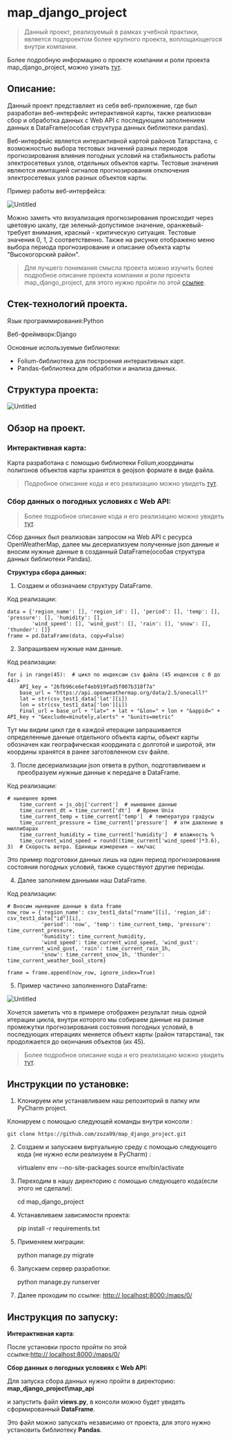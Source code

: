 
# map_django_project

> Данный проект, реализуемый в рамках учебной практики, является подпроектом более крупного проекта, воплощающегося внутри компании.

Более подробную информацию о проекте компании и роли проекта map_django_project, можно узнать [тут](https://dorian-cattle-e04.notion.site/0dfe2c6436b949aeb90141c9fa300f35 " ").


## Описание:

Данный проект представляет из себя веб-приложение, где был разработан веб-интерфейс интерактивной карты, также реализован сбор и обработка данных с Web API с последующем заполнением данных в DataFrame(особая структура данных библиотеки pandas).

Веб-интерфейс является интерактивной картой районов Татарстана, с возможностью выбора тестовых значений разных периодов прогнозирования влияния погодных условий на стабильность работы электросетевых узлов, отдельных объектов карты.  Тестовые значения являются имитацией сигналов прогнозирования отключения электросетевых узлов разных объектов карты. 

Пример работы веб-интерфейса:

![Untitled](https://github.com/zoza99/map_django_project/blob/master/images_for_README/map.png)

Можно заметь что визуализация прогнозирования происходит через цветовую шкалу, где зеленый-допустимое значение, оранжевый-требует внимания, красный - критическую ситуация. Тестовые значения 0, 1, 2 соответственно. Также на рисунке отображено меню выбора периода прогнозирование и описание объекта карты "Высокогорский район".


> Для лучшего понимания смысла проекта можно изучить более подробное описание проекта компании и роли проекта map_django_project, для этого нужно пройти по этой [ссылке](https://dorian-cattle-e04.notion.site/0dfe2c6436b949aeb90141c9fa300f35 " ").
> 

## Стек-технологий проекта.

Язык программирования:Python 

Веб-фреймворк:Django

Основные используемые библиотеки:

- Folium-библиотека для построения интерактивных карт.
- Pandas-библиотека для обработки и анализа данных.

## Структура проекта:

![Untitled](https://github.com/zoza99/map_django_project/blob/master/images_for_README/scheme.png)

## Обзор на проект.

### **Интерактивная карта**:

Карта разработана с помощью библиотеки Folium,координаты полигонов объектов карты хранятся в geojson формате в виде файла.

> Подробное описание кода и его реализацию можно увидеть [тут](https://github.com/zoza99/map_django_project/blob/master/map/views.py " ").
> 

### **Сбор данных о погодных условиях с Web API:**

> Более подробное описание кода и его реализацию можно увидеть [тут](https://github.com/zoza99/map_django_project/blob/master/map_api/views.py " ").
> 

Сбор данных был реализован запросом на Web API с ресурса OpenWeatherMap, далее мы десериализуем полученные json данные и вносим нужные данные в созданный DataFrame(особая структура данных библиотеки Pandas).

**Структура сбора данных:**

1. Создаем и обозначаем структуру DataFrame.

Код реализации:


    data = {'region_name': [], 'region_id': [], 'period': [], 'temp': [], 'pressure': [], 'humidity': [],
            'wind_speed': [], 'wind_gust': [], 'rain': [], 'snow': [], 'thunder': []}
    frame = pd.DataFrame(data, copy=False)


2. Запрашиваем нужные нам данные.

Код реализации:


    for i in range(45):  # цикл по индексам csv файла (45 индексов с 0 до 44)>
        API_key = "26fb96ce6ef4eb919fad5f007b318f7a"
        base_url = "https://api.openweathermap.org/data/2.5/onecall?"
        lat = str(csv_test1_data['lat'][i])
        lon = str(csv_test1_data['lon'][i])
        Final_url = base_url + "lat=" + lat + "&lon=" + lon + "&appid=" + API_key + "&exclude=minutely,alerts" + "&units=metric"

 Тут мы видим цикл где в каждой итерации запрашивается определенные данные отдельного объекта карты, объект карты обозначен как географическая координата с долготой и широтой, эти координы хранятся в ранее заготовленном csv файле.


3. После десериализации json ответа в python, подготавливаем и преобразуем нужные данные к передаче в DataFrame.

Код реализации:


    # нынешнее время
        time_current = js_obj['current']  # нынешнее данные
        time_current_dt = time_current['dt']  # Время Unix
        time_current_temp = time_current['temp']  # температура градусы
        time_current_pressure = time_current['pressure']  # атм давление в миллибарах
        time_current_humidity = time_current['humidity']  # влажность %
        time_current_wind_speed = round((time_current['wind_speed']*3.6), 3)  # Скорость ветра. Единицы измерения – км/час

 Это пример подготовки данных лишь на один период прогнозирования состояния погодных условий, также существуют другие периоды.

4. Далее заполняем данными наш DataFrame.

Код реализации:


    # Вносим нынешние данные в data frame
    now_row = {'region_name': csv_test1_data["rname"][i], 'region_id': csv_test1_data["id"][i],
               'period': 'now', 'temp': time_current_temp, 'pressure': time_current_pressure,
               'humidity': time_current_humidity,
               'wind_speed': time_current_wind_speed, 'wind_gust': time_current_wind_gust, 'rain': time_current_rain_1h,
               'snow': time_current_snow_1h, 'thunder': time_current_weather_bool_storm}

    frame = frame.append(now_row, ignore_index=True)

5. Пример частично заполненного DataFrame:

![Untitled](https://github.com/zoza99/map_django_project/blob/master/images_for_README/dataframe.png)

Хочется заметить что в примере отображен результат лишь одной итерации цикла, внутри которого мы собираем данные на разные промежутки прогнозирования состояния погодных условий, в последующих итерациях меняется объект карты (район татарстана), так продолжается до окончания объектов (их 45).


> Более подробное описание кода и его реализацию можно увидеть [тут](https://github.com/zoza99/map_django_project/blob/master/map_api/views.py " ").

##
## **Инструкции по установке:**

1. Клонируем или устанавливаем наш репозиторий в папку или PyСharm project.

 Клонируем с помощью следующей команды внутри консоли :

    git clone https://github.com/zoza99/map_django_project.git

2. Создаем и запускаем виртуальную среду с помощью следующего кода (не нужно если реализуем в PyCharm) :
   

    virtualenv env --no-site-packages
    source env/bin/activate

3. Переходим в нашу директорию с помощью следующего кода(если этого не сделали):


    cd map_django_project

4. Устанавливаем зависимости проекта:

   
    pip install -r requirements.txt
   
5. Применяем миграции:


    python manage.py migrate

6. Запускаем сервер разработки:


    python manage.py runserver

7. Далее проходим по ссылке: [http:// localhost:8000:/maps/0/](http://localhost:8000:/maps/0/)

## Инструкция по запуску:

**Интерактивная карта**:

После установки просто пройти по этой ссылке:[http:// localhost:8000:/maps/0/](http://localhost:8000:/maps/0/) 

**Сбор данных о погодных условиях с Web API:**

Для запуска сбора данных нужно пройти в директорию: **map_django_project\map_api**

и запустить файл **views.py**, в консоли можно будет увидеть сформированный **DataFrame**.

Это файл можно запускать независимо от проекта, для этого нужно установить библиотеку **Pandas**.
